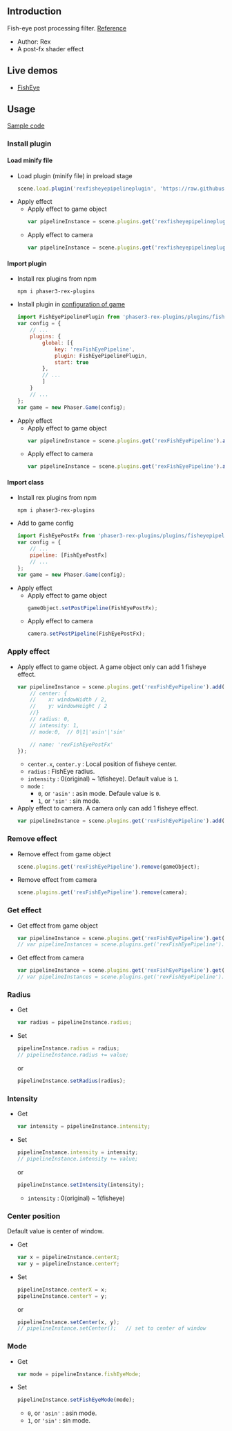 ## Introduction

Fish-eye post processing filter. [Reference](https://www.geeks3d.com/20140213/glsl-shader-library-fish-eye-and-dome-and-barrel-distortion-post-processing-filters/6/)

- Author: Rex
- A post-fx shader effect

## Live demos

- [FishEye](https://codepen.io/rexrainbow/pen/mdmgLZY)

## Usage

[Sample code](https://github.com/rexrainbow/phaser3-rex-notes/tree/master/examples/shader-fisheye)

### Install plugin

#### Load minify file

- Load plugin (minify file) in preload stage
    ```javascript
    scene.load.plugin('rexfisheyepipelineplugin', 'https://raw.githubusercontent.com/rexrainbow/phaser3-rex-notes/master/dist/rexfisheyepipelineplugin.min.js', true);
    ```
- Apply effect
    - Apply effect to game object
        ```javascript
        var pipelineInstance = scene.plugins.get('rexfisheyepipelineplugin').add(gameObject, config);
        ```
    - Apply effect to camera
        ```javascript
        var pipelineInstance = scene.plugins.get('rexfisheyepipelineplugin').add(camera, config);
        ```

#### Import plugin

- Install rex plugins from npm
    ```
    npm i phaser3-rex-plugins
    ```
- Install plugin in [configuration of game](game.md#configuration)
    ```javascript
    import FishEyePipelinePlugin from 'phaser3-rex-plugins/plugins/fisheyepipeline-plugin.js';
    var config = {
        // ...
        plugins: {
            global: [{
                key: 'rexFishEyePipeline',
                plugin: FishEyePipelinePlugin,
                start: true
            },
            // ...
            ]
        }
        // ...
    };
    var game = new Phaser.Game(config);
    ```
- Apply effect
    - Apply effect to game object
        ```javascript
        var pipelineInstance = scene.plugins.get('rexFishEyePipeline').add(gameObject, config);
        ```
    - Apply effect to camera
        ```javascript
        var pipelineInstance = scene.plugins.get('rexFishEyePipeline').add(camera, config);
        ```

#### Import class

- Install rex plugins from npm
    ```
    npm i phaser3-rex-plugins
    ```
- Add to game config
    ```javascript
    import FishEyePostFx from 'phaser3-rex-plugins/plugins/fisheyepipeline.js';
    var config = {
        // ...
        pipeline: [FishEyePostFx]
        // ...
    };
    var game = new Phaser.Game(config);
    ```
- Apply effect
    - Apply effect to game object
        ```javascript
        gameObject.setPostPipeline(FishEyePostFx);
        ```
    - Apply effect to camera
        ```javascript
        camera.setPostPipeline(FishEyePostFx);
        ```

### Apply effect

- Apply effect to game object. A game object only can add 1 fisheye effect.
    ```javascript
    var pipelineInstance = scene.plugins.get('rexFishEyePipeline').add(gameObject, {
        // center: {
        //    x: windowWidth / 2,
        //    y: windowHeight / 2
        //}
        // radius: 0,
        // intensity: 1,
        // mode:0,  // 0|1|'asin'|'sin'

        // name: 'rexFishEyePostFx'
    });
    ```
    - `center.x`, `center.y` : Local position of fisheye center.
    - `radius` : FishEye radius.
    - `intensity` : 0(original) ~ 1(fisheye). Default value is `1`.
    - `mode` : 
        - `0`, or `'asin'` : asin mode. Defaule value is `0`.
        - `1`, or `'sin'` : sin mode.
- Apply effect to camera. A camera only can add 1 fisheye effect.
    ```javascript
    var pipelineInstance = scene.plugins.get('rexFishEyePipeline').add(camera, config);
    ```

### Remove effect

- Remove effect from game object
    ```javascript
    scene.plugins.get('rexFishEyePipeline').remove(gameObject);
    ```
- Remove effect from camera
    ```javascript
    scene.plugins.get('rexFishEyePipeline').remove(camera);
    ```

### Get effect

- Get effect from game object
    ```javascript
    var pipelineInstance = scene.plugins.get('rexFishEyePipeline').get(gameObject)[0];
    // var pipelineInstances = scene.plugins.get('rexFishEyePipeline').get(gameObject);
    ```
- Get effect from camera
    ```javascript
    var pipelineInstance = scene.plugins.get('rexFishEyePipeline').get(camera)[0];
    // var pipelineInstances = scene.plugins.get('rexFishEyePipeline').get(camera);
    ```

### Radius

- Get
    ```javascript
    var radius = pipelineInstance.radius;
    ```
- Set
    ```javascript
    pipelineInstance.radius = radius;
    // pipelineInstance.radius += value;
    ```
    or
    ```javascript
    pipelineInstance.setRadius(radius);
    ```

### Intensity

- Get
    ```javascript
    var intensity = pipelineInstance.intensity;
    ```
- Set
    ```javascript
    pipelineInstance.intensity = intensity;
    // pipelineInstance.intensity += value;
    ```
    or
    ```javascript
    pipelineInstance.setIntensity(intensity);
    ```
    - `intensity` : 0(original) ~ 1(fisheye)

### Center position

Default value is center of window.

- Get
    ```javascript
    var x = pipelineInstance.centerX;
    var y = pipelineInstance.centerY;
    ```
- Set
    ```javascript
    pipelineInstance.centerX = x;
    pipelineInstance.centerY = y;
    ```
    or
    ```javascript
    pipelineInstance.setCenter(x, y);
    // pipelineInstance.setCenter();   // set to center of window
    ```

### Mode

- Get
    ```javascript
    var mode = pipelineInstance.fishEyeMode;
    ```
- Set
    ```javascript
    pipelineInstance.setFishEyeMode(mode);
    ```
    - `0`, or `'asin'` : asin mode.
    - `1`, or `'sin'` : sin mode.
